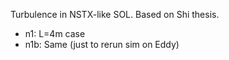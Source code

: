 Turbulence in NSTX-like SOL. Based on Shi thesis.

- n1: L=4m case
- n1b: Same (just to rerun sim on Eddy)

